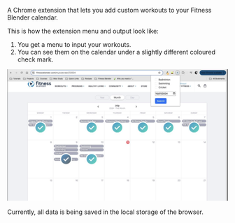 A Chrome extension that lets you add custom workouts to your Fitness Blender calendar.

This is how the extension menu and output look like:
1. You get a menu to input your workouts.
2. You can see them on the calendar under a slightly different coloured check mark.

![image](extension-screenshot.png)

Currently, all data is being saved in the local storage of the browser.
